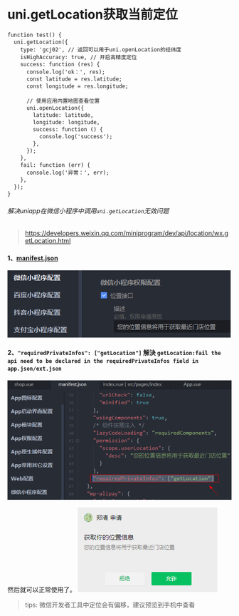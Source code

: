 # uni.getLocation获取当前定位

```
function test() {
  uni.getLocation({
    type: 'gcj02', // 返回可以用于uni.openLocation的经纬度
    isHighAccuracy: true, // 开启高精度定位
    success: function (res) {
      console.log('ok：', res);
      const latitude = res.latitude;
      const longitude = res.longitude;

      // 使用应用内置地图查看位置
      uni.openLocation({
        latitude: latitude,
        longitude: longitude,
        success: function () {
          console.log('success');
        },
      });
    },
    fail: function (err) {
      console.log('异常：', err);
    },
  });
}
```

###### 解决uniapp在微信小程序中调用`uni.getLocation`无效问题

> https://developers.weixin.qq.com/miniprogram/dev/api/location/wx.getLocation.html

#### 1、[manifest.json](../../src/manifest.json)

![](./images/07-uni.getLocation获取当前定位-1695612345890.png)

#### 2、`"requiredPrivateInfos": ["getLocation"]` 解決 `getLocation:fail the api need to be declared in the requiredPrivateInfos field in app.json/ext.json`

![](./images/07-uni.getLocation获取当前定位-1695613169701.png)

然后就可以正常使用了。
![](./images/07-uni.getLocation获取当前定位-1695613314406.png)

> tips: 微信开发者工具中定位会有偏移，建议预览到手机中查看
